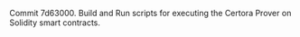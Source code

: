 Commit 7d63000.                    Build and Run scripts for executing the Certora Prover on Solidity smart contracts.